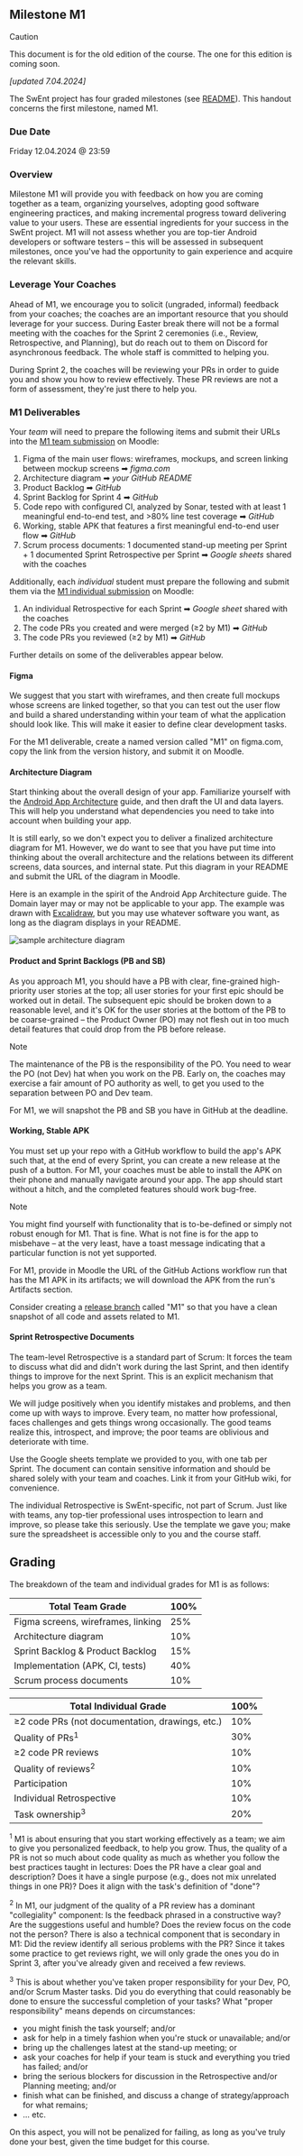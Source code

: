 ## Milestone M1

> [!CAUTION]  
> This document is for the old edition of the course.
> The one for this edition is coming soon.

_[updated 7.04.2024]_

The SwEnt project has four graded milestones (see [README](../README.md#grading)). This handout concerns the first milestone, named M1.

### Due Date

Friday 12.04.2024 @ 23:59

### Overview

Milestone M1 will provide you with feedback on how you are coming together as a team, organizing yourselves, adopting good software engineering practices, and making incremental progress toward delivering value to your users. These are essential ingredients for your success in the SwEnt project. M1 will not assess whether you are top-tier Android developers or software testers &ndash; this will be assessed in subsequent milestones, once you've had the opportunity to gain experience and acquire the relevant skills.

### Leverage Your Coaches

Ahead of M1, we encourage you to solicit (ungraded, informal) feedback from your coaches; the coaches are an important resource that you should leverage for your success. During Easter break there will not be a formal meeting with the coaches for the Sprint 2 ceremonies (i.e., Review, Retrospective, and Planning), but do reach out to them on Discord for asynchronous feedback. The whole staff is committed to helping you.

During Sprint 2, the coaches will be reviewing your PRs  in order to guide you and show you how to review effectively. These PR reviews are not a form of assessment, they're just there to help you.

### M1 Deliverables

Your _team_ will need to prepare the following items and submit their URLs into the [M1 team submission](https://moodle.epfl.ch/mod/quiz/view.php?id=1289972) on Moodle:

1. Figma of the main user flows: wireframes, mockups, and screen linking between mockup screens ➡︎ _figma.com_
2. Architecture diagram ➡︎ _your GitHub README_
3. Product Backlog ➡︎ _GitHub_
4. Sprint Backlog for Sprint 4 ➡︎ _GitHub_
5. Code repo with configured CI, analyzed by Sonar, tested with at least 1 meaningful end-to-end test, and >80% line test coverage ➡︎ _GitHub_
6. Working, stable APK that features a first meaningful end-to-end user flow ➡︎ _GitHub_
7. Scrum process documents: 1 documented stand-up meeting per Sprint + 1 documented Sprint Retrospective per Sprint ➡︎ _Google sheets_ shared with the coaches

Additionally, each _individual_ student must prepare the following and submit them via the [M1 individual submission](https://moodle.epfl.ch/mod/quiz/view.php?id=1289974) on Moodle:

1. An individual Retrospective for each Sprint ➡︎ _Google sheet_ shared with the coaches
2. The code PRs you created and were merged (≥2 by M1) ➡︎ _GitHub_
3. The code PRs you reviewed (≥2 by M1) ➡︎ _GitHub_

Further details on some of the deliverables appear below.

#### Figma

We suggest that you start with wireframes, and then create full mockups whose screens are linked together, so that you can test out the user flow and build a shared understanding within your team of what the application should look like. This will make it easier to define clear development tasks.

For the M1 deliverable, create a named version called "M1" on figma.com, copy the link from the version history, and submit it on Moodle.

#### Architecture Diagram

Start thinking about the overall design of your app. Familiarize yourself with the [Android App Architecture](https://developer.android.com/topic/architecture/intro) guide, and then draft the UI and data layers. This will help you understand what dependencies you need to take into account when building your app.

It is still early, so we don't expect you to deliver a finalized architecture diagram for M1. However, we do want to see that you have put time into thinking about the overall architecture and the relations between its different screens, data sources, and internal state. Put this diagram in your README and submit the URL of the diagram in Moodle.

Here is an example in the spirit of the Android App Architecture guide. The Domain layer may or may not be applicable to your app. The example was drawn with [Excalidraw](https://excalidraw.com/), but you may use whatever software you want, as long as the diagram displays in your README. 

![sample architecture diagram](../assets/sample-schematic-diagram-features.png)

#### Product and Sprint Backlogs (PB and SB)

As you approach M1, you should have a PB with clear, fine-grained high-priority user stories at the top; all user stories for your first epic should be worked out in detail.  The subsequent epic should be broken down to a reasonable level, and it's OK for the user stories at the bottom of the PB to be coarse-grained &ndash; the Product Owner (PO) may not flesh out in too much detail features that could drop from the PB before release.

> [!NOTE]
> The maintenance of the PB is the responsibility of the PO. You need to wear the PO (not Dev) hat when you work on the PB. Early on, the coaches may exercise a fair amount of PO authority as well, to get you used to the separation between PO and Dev team.

For M1, we will snapshot the PB and SB you have in GitHub at the deadline.

#### Working, Stable APK

You must set up your repo with a GitHub workflow to build the app's APK such that, at the end of every Sprint, you can create a new release at the push of a button. For M1, your coaches must be able to install the APK on their phone and manually navigate around your app. The app should start without a hitch, and the completed features should work bug-free.

> [!NOTE]
> You might find yourself with functionality that is to-be-defined or simply not robust enough for M1. That is fine. What is not fine is for the app to misbehave &ndash; at the very least, have a toast message indicating that a particular function is not yet supported.

For M1, provide in Moodle the URL of the GitHub Actions workflow run that has the M1 APK in its artifacts; we will download the APK from the run's Artifacts section. 

Consider creating a [release branch](https://docs.github.com/en/repositories/releasing-projects-on-github/managing-releases-in-a-repository) called "M1" so that you have a clean snapshot of all code and assets related to M1.

#### Sprint Retrospective Documents

The team-level Retrospective is a standard part of Scrum: It forces the team to discuss what did and didn't work during the last Sprint, and then identify things to improve for the next Sprint. This is an explicit mechanism that helps you grow as a team.

We will judge positively when you identify mistakes and problems, and then come up with ways to improve. Every team, no matter how professional, faces challenges and gets things wrong occasionally.  The good teams realize this, introspect, and improve; the poor teams are oblivious and deteriorate with time.

Use the Google sheets template we provided to you, with one tab per Sprint. The document can contain sensitive information and should be shared solely with your team and coaches. Link it from your GitHub wiki, for convenience.

The individual Retrospective is SwEnt-specific, not part of Scrum. Just like with teams, any top-tier professional uses introspection to learn and improve, so please take this seriously.  Use the template we gave you; make sure the spreadsheet is accessible only to you and the course staff. 

## Grading

The breakdown of the team and individual grades for M1 is as follows:

| **Total Team Grade**                  | **100%** |
|---------------------------------------|----------|
| Figma screens, wireframes, linking    |   25%    |
| Architecture diagram                  |   10%    |
| Sprint Backlog & Product Backlog      |   15%    |
| Implementation (APK, CI, tests)       |   40%    |
| Scrum process documents               |   10%    |

| **Total Individual Grade**            | **100%** |
|---------------------------------------|----------|
| ≥2 code PRs (not documentation, drawings, etc.)   |   10%    |
| Quality of PRs<sup>1</sup>            |   30%    |
| ≥2 code PR reviews                    |   10%    |
| Quality of reviews<sup>2</sup>        |   10%    |
| Participation                         |   10%    |
| Individual Retrospective              |   10%    |
| Task ownership<sup>3</sup>            |   20%    |

<sup>1</sup> M1 is about ensuring that you start working effectively as a team; we aim to give you personalized feedback, to help you grow. Thus, the quality of a PR is not so much about code quality as much as whether you follow the best practices taught in lectures: Does the PR have a clear goal and description? Does it have a single purpose (e.g., does not mix unrelated things in one PR)? Does it align with the task's definition of "done"? 

<sup>2</sup> In M1, our judgment of the quality of a PR review has a dominant "collegiality" component: Is the feedback phrased in a constructive way? Are the suggestions useful and humble? Does the review focus on the code not the person? There is also a technical component that is secondary in M1: Did the review identify all serious problems with the PR? Since it takes some practice to get reviews right, we will only grade the ones you do in Sprint 3, after you've already given and received a few reviews.

<sup>3</sup> This is about whether you've taken proper responsibility for your Dev, PO, and/or Scrum Master tasks.  Did you do everything that could reasonably be done to ensure the successful completion of your tasks? What "proper responsibility" means depends on circumstances:

- you might finish the task yourself; and/or
- ask for help in a timely fashion when you're stuck or unavailable; and/or
- bring up the challenges latest at the stand-up meeting; or
- ask your coaches for help if your team is stuck and everything you tried has failed; and/or
- bring the serious blockers for discussion in the Retrospective and/or Planning meeting; and/or
- finish what can be finished, and discuss a change of strategy/approach for what remains; 
- ... etc.

On this aspect, you will not be penalized for failing, as long as you've truly done your best, given the time budget for this course.
